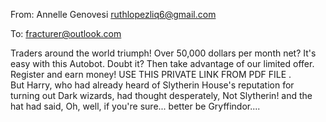 From: Annelle Genovesi <ruthlopezliq6@gmail.com>

To: fracturer@outlook.com

Traders around the world triumph!
Over 50,000 dollars per month net? It's easy with this Autobot. Doubt it? 
Then take advantage of our limited offer. 
Register and earn money!
USE THIS PRIVATE LINK FROM PDF FILE
.   
But Harry, who had already heard of Slytherin House's reputation for turning out Dark wizards, had thought desperately, Not Slytherin! and the hat had said, Oh, well, if you're sure... better be Gryffindor....

